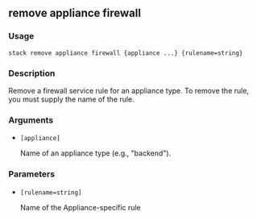 ## remove appliance firewall

### Usage

`stack remove appliance firewall {appliance ...} {rulename=string}`

### Description

Remove a firewall service rule for an appliance type.
	To remove the rule, you must supply the name of the rule.

### Arguments

* `[appliance]`

   Name of an appliance type (e.g., "backend").


### Parameters
* `[rulename=string]`

   Name of the Appliance-specific rule


